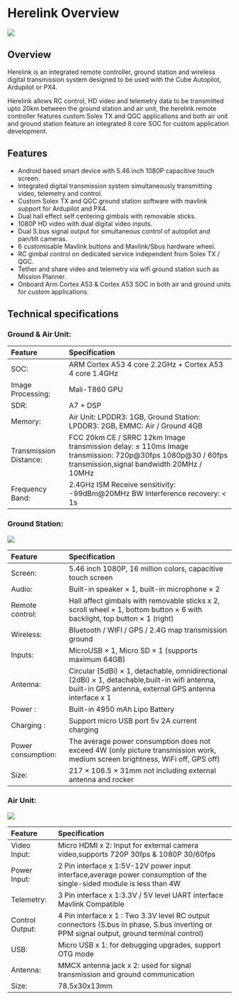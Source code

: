 # Herelink Overview

![](https://github.com/CubePilot/cubepilot-docs/tree/ff79dffa4ed4b33376ee5eb788065ace38333e13/.gitbook/assets/Herelink1.jpg)

## Overview

Herelink is an integrated remote controller, ground station and wireless digital transmission system designed to be used with the Cube Autopilot, Ardupilot or PX4.

Herelink allows RC control, HD video and telemetry data to be transmitted upto 20km between the ground station and air unit, the herelink remote controller features custom Solex TX and QGC applications and both air unit and ground station feature an integrated 8 core SOC for custom application development.

## Features

* Android based smart device with 5.46 inch 1080P capacitive touch screen.
* Integrated digital transmission system simultaneously transmitting video, telemetry and control. 
* Custom Solex TX and QGC ground station software with mavlink support for Ardupilot and PX4.
* Dual hall effect self centering gimbals with removable sticks. 
* 1080P HD video with dual digital video inputs. 
* Dual S.bus signal output for simultaneous control of autopilot and pan/tilt cameras.
* 6 customisable Mavlink buttons and Mavlink/Sbus hardware wheel. 
* RC gimbal control on dedicated service independent from Solex TX / QGC. 
* Tether and share video and telemetry via wifi ground station such as Mission Planner. 
* Onboard Arm Cortex A53 & Cortex A53 SOC in both air and ground units for custom applications. 

## Technical specifications

### Ground & Air Unit:

| Feature | Specification |
| :--- | :--- |
| SOC: | ARM Cortex A53 4 core 2.2GHz + Cortex A53 4 core 1.4GHz |
| Image Processing: | Mali-T860 GPU |
| SDR: | A7 + DSP |
| Memory: | Air Unit: LPDDR3: 1GB, Ground Station: LPDDR3: 2GB, EMMC: Air / Ground 4GB |
| Transmission Distance: | FCC 20km CE / SRRC 12km Image transmission delay: ≤ 110ms Image transmission: 720p@30fps 1080p@30 / 60fps transmission,signal bandwidth 20MHz / 10MHz |
| Frequency Band: | 2.4GHz ISM Receive sensitivity: -99dBm@20MHz BW Interference recovery: &lt; 1s |

### Ground Station:

![](https://github.com/CubePilot/cubepilot-docs/tree/ff79dffa4ed4b33376ee5eb788065ace38333e13/.gitbook/assets/Herelink2.jpg)

| Feature | Specification |
| :--- | :--- |
| Screen: | 5.46 inch 1080P, 16 million colors, capacitive touch screen |
| Audio: | Built-in speaker × 1, built-in microphone × 2 |
| Remote control: | Hall affect gimbals with removable sticks x 2, scroll wheel × 1, bottom button × 6 with backlight, top button × 1 \(right\) |
| Wireless: | Bluetooth / WIFI / GPS / 2.4G map transmission ground |
| Inputs: | MicroUSB × 1, Micro SD × 1 \(supports maximum 64GB\) |
| Antenna: | Circular \(5dBi\) × 1, detachable, omnidirectional \(2dBi\) × 1, detachable,built-in wifi antenna, built-in GPS antenna, external GPS antenna interface x 1 |
| Power : | Built-in 4950 mAh Lipo Battery |
| Charging : | Support micro USB port 5v 2A current charging |
| Power consumption: | The average power consumption does not exceed 4W \(only picture transmission work, medium screen brightness, WiFi off, GPS off\) |
| Size: | 217 × 106.5 × 31mm not including external antenna and rocker |

### Air Unit:

![](https://github.com/CubePilot/cubepilot-docs/tree/ff79dffa4ed4b33376ee5eb788065ace38333e13/.gitbook/assets/Herelink3.jpg)

| Feature | Specification |
| :--- | :--- |
| Video Input: | Micro HDMI x 2: Input for external camera video,supports 720P 30fps & 1080P 30/60fps |
| Power Input: | 2 Pin interface x 1:5V-12V power input interface,average power consumption of the single-sided module is less than 4W |
| Telemetry: | 3 Pin interface x 1:3.3V / 5V level UART interface Mavlink Compatible |
| Control Output: | 4 Pin interface x 1 : Two 3.3V level RC output connectors \(S.bus in phase, S.bus inverting or PPM signal output, ground terminal control\) |
| USB: | Micro USB x 1: for debugging upgrades, support OTG mode |
| Antenna: | MMCX antenna jack x 2: used for signal transmission and ground communication |
| Size: | 78.5x30x13mm |

